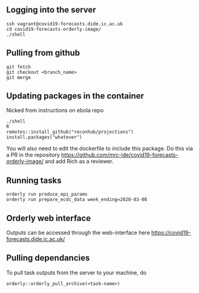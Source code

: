 ## Logging into the server

```
ssh vagrant@covid19-forecasts.dide.ic.ac.uk
cd covid19-forecasts-orderly-image/
./shell
```

## Pulling from github

```
git fetch
git checkout <branch_name>
git merge
```
## Updating packages in the container

Nicked from instructions on ebola repo

```
./shell
R
remotes::install_github("reconhub/projections")
install.packages("whatever") 	
```

You will also need to edit the dockerfile to include this package.
Do this via a PR in the repository
https://github.com/mrc-ide/covid19-forecasts-orderly-image/ and add
Rich as a reviewer.



## Running tasks

```
orderly run produce_epi_params
orderly run prepare_ecdc_data week_ending=2020-03-08
```

## Orderly web interface

Outputs can be accessed through the web-interface here
https://covid19-forecasts.dide.ic.ac.uk/


## Pulling dependancies

To pull task outputs from the server to your machine, do 

```
orderly::orderly_pull_archive(<task-name>)
```
